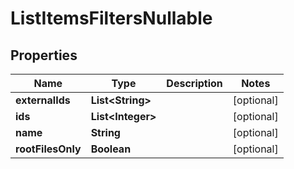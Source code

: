 

# ListItemsFiltersNullable


## Properties

| Name | Type | Description | Notes |
|------------ | ------------- | ------------- | -------------|
|**externalIds** | **List&lt;String&gt;** |  |  [optional] |
|**ids** | **List&lt;Integer&gt;** |  |  [optional] |
|**name** | **String** |  |  [optional] |
|**rootFilesOnly** | **Boolean** |  |  [optional] |



